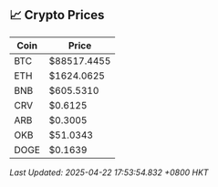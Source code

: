 ## 📈 Crypto Prices

| Coin | Price |
| ---- | ----- |
| BTC | $88517.4455 |
| ETH | $1624.0625 |
| BNB | $605.5310 |
| CRV | $0.6125 |
| ARB | $0.3005 |
| OKB | $51.0343 |
| DOGE | $0.1639 |

_Last Updated: 2025-04-22 17:53:54.832 +0800 HKT_